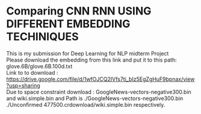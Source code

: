 # Comparing CNN RNN USING DIFFERENT EMBEDDING TECHINIQUES
This is my submission for Deep Learning for NLP midterm Project <br>
Please download the embedding from this link and put it to this path: glove.6B/glove.6B.100d.txt <br>
Link to to download : https://drive.google.com/file/d/1wfOJCQ2IVfs7ti_bIz5EgZgHuF9bpnax/view?usp=sharing<br>
Due to space constraint download : GoogleNews-vectors-negative300.bin and wiki.simple.bin and Path is ./GoogleNews-vectors-negative300.bin ./Unconfirmed 477500.crdownload/wiki.simple.bin respectively.
